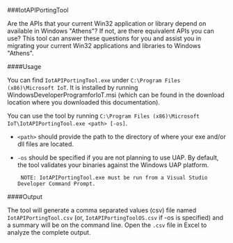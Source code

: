 ###IotAPIPortingTool

Are the APIs that your current Win32 application or library depend on available in Windows "Athens"?  If not, are there equivalent APIs you can use?  This tool can answer these questions for you and assist you in migrating your current Win32 applications and libraries to Windows "Athens".

####Usage

You can find `IotAPIPortingTool.exe` under `C:\Program Files (x86)\Microsoft IoT`.  It is installed by running WindowsDeveloperProgramforIoT.msi (which can be found in the download location where you downloaded this documentation).

You can use the tool by running `C:\Program Files (x86)\Microsoft IoT\IotAPIPortingTool.exe <path> [-os]`.  

*  `<path>` should provide the path to the directory of where your exe and/or dll files are located. 

*  `-os` should be specified if you are not planning to use UAP.  By default, the tool validates your binaries against the Windows UAP platform.

        NOTE: IotAPIPortingTool.exe must be run from a Visual Studio Developer Command Prompt.

####Output

The tool will generate a comma separated values (csv) file named `IotAPIPortingTool.csv` (or, `IotAPIPortingToolOS.csv` if -os is specified) and a summary will be on the command line. Open the `.csv` file in Excel to analyze the complete output.

